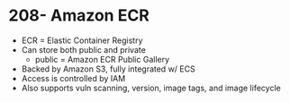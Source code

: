 # 208- Amazon ECR
- ECR = Elastic Container Registry
- Can store both public and private
	- public = Amazon ECR Public Gallery
- Backed by Amazon S3, fully integrated w/ ECS
- Access is controlled by IAM
- Also supports vuln scanning, version, image tags, and image lifecycle
